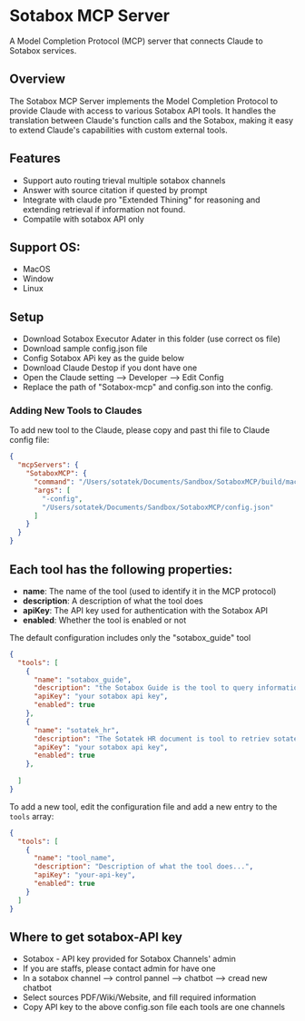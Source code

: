 # Sotabox MCP Server

A Model Completion Protocol (MCP) server that connects Claude to Sotabox services.

## Overview

The Sotabox MCP Server implements the Model Completion Protocol to provide Claude with access to various Sotabox API tools. It handles the translation between Claude's function calls and the Sotabox, making it easy to extend Claude's capabilities with custom external tools.

## Features

- Support auto routing trieval multiple sotabox channels
- Answer with source citation if quested by prompt
- Integrate with claude pro "Extended Thining" for reasoning and extending retrieval if information not found.
- Compatile with sotabox API only

## Support OS:
 - MacOS 
 - Window
 - Linux

## Setup 
 - Download Sotabox Executor Adater in this folder (use correct os file)
 - Download sample config.json file
 - Config Sotabox APi key as the guide below
 - Download Claude Destop if you dont have one
 - Open the Claude setting --> Developer --> Edit Config
 - Replace the path of "Sotabox-mcp" and config.son into the config.


### Adding New Tools to Claudes

To add new tool to the Claude, please copy and past thi file to Claude config file:
```json
{
  "mcpServers": {
    "SotaboxMCP": {
      "command": "/Users/sotatek/Documents/Sandbox/SotaboxMCP/build/macos/sotabox-mcp",
      "args": [
        "-config",
        "/Users/sotatek/Documents/Sandbox/SotaboxMCP/config.json"
      ]
    }
  }
}
```

## Each tool has the following properties:
- **name**: The name of the tool (used to identify it in the MCP protocol)
- **description**: A description of what the tool does
- **apiKey**: The API key used for authentication with the Sotabox API
- **enabled**: Whether the tool is enabled or not

The default configuration includes only the "sotabox_guide" tool

```json
{
  "tools": [
    {
      "name": "sotabox_guide",
      "description": "the Sotabox Guide is the tool to query information about Sotabox product. Always answer based on the data provided with ciation clearly",
      "apiKey": "your sotabox api key",
      "enabled": true
    },
    {
      "name": "sotatek_hr",
      "description": "The Sotatek HR document is tool to retriev sotatek internal HR document. Always answer based on the data provided with ciation clearly",
      "apiKey": "your sotabox api key",
      "enabled": true
    },
    
  ]
} 
```

To add a new tool, edit the configuration file and add a new entry to the `tools` array:

```json
{
  "tools": [
    {
      "name": "tool_name",
      "description": "Description of what the tool does...",
      "apiKey": "your-api-key",
      "enabled": true
    }
  ]
}
```

## Where to get sotabox-API key

- Sotabox - API key provided for Sotabox Channels' admin
- If you are staffs, please contact admin for have one
- In a sotabox channel --> control pannel --> chatbot --> cread new chatbot
- Select sources PDF/Wiki/Website, and fill required information
- Copy API key to the above config.son file each tools are one channels







